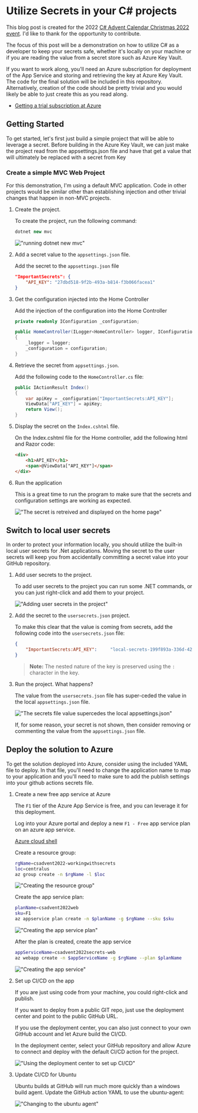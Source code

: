 # Utilize Secrets in your C# projects

This blog post is created for the 2022 [C# Advent Calendar Christmas 2022 event](https://csadvent.christmas/).  I'd like to thank []() for the opportunity to contribute.

The focus of this post will be a demonstration on how to utilize C# as a developer to keep your secrets safe, whether it's locally on your machine or if you are reading the value from a secret store such as Azure Key Vault.

If you want to work along, you'll need an Azure subscription for deployment of the App Service and storing and retrieving the key at Azure Key Vault.  The code for the final solution will be included in this repository.  Alternatively, creation of the code should be pretty trivial and you would likely be able to just create this as you read along.

- [Getting a trial subscription at Azure](https://azure.microsoft.com/free/search/)

## Getting Started

To get started, let's first just build a simple project that will be able to leverage a secret. Before building in the Azure Key Vault, we can just make the project read from the appsettings.json file and have that get a value that will ultimately be replaced with a secret from Key

### Create a simple MVC Web Project

For this demonstration, I'm using a default MVC application.  Code in other projects would be similar other than establishing injection and other trivial changes that happen in non-MVC projects.

1. Create the project.

    To create the project, run the following command:

    ```c#
    dotnet new mvc
    ```  

    !["running dotnet new mvc"](/images/image0001-dotnet-new-mvc.png)  

1. Add a secret value to the `appsettings.json` file.

    Add the secret to the `appsettings.json` file

    ```json
    "ImportantSecrets": {
        "API_KEY": "27dbd518-9f2b-493a-b814-f3b066facea1"
    }
    ``` 

1. Get the configuration injected into the Home Controller

    Add the injection of the configuration into the Home Controller

    ```cs
    private readonly IConfiguration _configuration;

    public HomeController(ILogger<HomeController> logger, IConfiguration configuration)
    {
        _logger = logger;
        _configuration = configuration;
    }
    ```  

1. Retrieve the secret from `appsettings.json`.

    Add the following code to the `HomeController.cs` file:

    ```cs
    public IActionResult Index()
    {
        var apiKey = _configuration["ImportantSecrets:API_KEY"];
        ViewData["API_KEY"] = apiKey;
        return View();
    }
    ```  

1. Display the secret on the `Index.cshtml` file.

    On the Index.cshtml file for the Home controller, add the following html and Razor code:

    ```html
    <div>
        <h1>API_KEY</h1>
        <span>@ViewData["API_KEY"]</span>
    </div>
    ```  

1. Run the application

    This is a great time to run the program to make sure that the secrets and configuration settings are working as expected.

    !["The secret is retreived and displayed on the home page"](/images/image0002-the-secrets-are-working.png)

## Switch to local user secrets

In order to protect your information locally, you should utilize the built-in local user secrets for .Net applications.  Moving the secret to the user secrets will keep you from accidentally committing a secret value into your GitHub repository.

1. Add user secrets to the project.

    To add user secrets to the project you can run some .NET commands, or you can just right-click and add them to your project. 

    !["Adding user secrets in the project"](/images/image0003-adding-user-secrets.png)  

1. Add the secret to the `usersecrets.json` project.

    To make this clear that the value is coming from secrets, add the following code into the `usersecrets.json` file:

    ```json
    {
        "ImportantSecrets:API_KEY":     "local-secrets-199f893a-336d-427b-a427-64b039ea293c"
    }
    ```  

    >**Note:** The nested nature of the key is preserved using the `:` character in the key.


1. Run the project.  What happens?

    The value from the `usersecrets.json` file has super-ceded the value in the local `appsettings.json` file.  

    !["The secrets file value supercedes the local appsettings.json"](/images/image0004-usersecrets-leveraged-as-expected.png)  

    If, for some reason, your secret is not shown, then consider removing or commenting the value from the `appsettings.json` file.

## Deploy the solution to Azure

To get the solution deployed into Azure, consider using the included YAML file to deploy.  In that file, you'll need to change the application name to map to your application and you'll need to make sure to add the publish settings into your github actions secrets file.

1. Create a new free app service at Azure

    The `F1` tier of the Azure App Service is free, and you can leverage it for this deployment.

    Log into your Azure portal and deploy a new `F1 - Free` app service plan on an azure app service.

    [Azure cloud shell](https://shell.azure.com)  

    Create a resource group:

    ```bash
    rgName=csadvent2022-workingwithsecrets
    loc=centralus
    az group create -n $rgName -l $loc
    ```   

    !["Creating the resource group"](/images/image0005-creatingrg.png)  

    Create the app service plan:

    ```bash
    planName=csadvent2022web
    sku=F1
    az appservice plan create -n $planName -g $rgName --sku $sku
    ```  

    !["Creating the app service plan"](/images/image0006-create-app-service-plan.png)

    After the plan is created, create the app service

    ```bash
    appServiceName=csadvent2022secrets-web
    az webapp create -n $appServiceName -g $rgName --plan $planName
    ```  

    !["Creating the app service"](/images/image0007-creatingtheappservice.png)  

1. Set up CI/CD on the app 

    If you are just using code from your machine, you could right-click and publish.

    If you want to deploy from a public GIT repo, just use the deployment center and point to the public GitHub URL.

    If you use the deployment center, you can also just connect to your own GitHub account and let Azure build the CI/CD.

    In the deployment center, select your GitHub repository and allow Azure to connect and deploy with the default CI/CD action for the project.

    !["Using the deployment center to set up CI/CD"](/images/image0008-usingthedeploymentcenter.png)  

1. Update CI/CD for Ubuntu

    Ubuntu builds at GitHub will run much more quickly than a windows build agent.  Update the GitHub action YAML to use the ubuntu-agent:

    !["Changing to the ubuntu agent"](/images/image0009-switch-to-ubuntu.png)  




